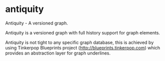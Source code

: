 antiquity
=========

Antiquity - A versioned graph.

Antiquity is a versioned graph with full history support for graph elements.

Antiquity is not tight to any specific graph database, this is achieved by using 
Tinkerpop Blueprints project (http://blueprints.tinkerpop.com) which provides an abstraction layer for graph underlines.
